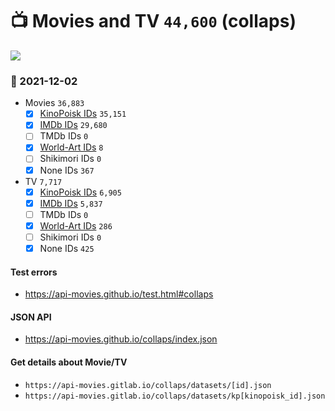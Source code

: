 # :tv: Movies and TV `44,600` (collaps)

<a href="https://API-Movies.github.io"><img src="https://API-Movies.github.io/banner.png?cache"></a>

### :date: 2021-12-02
- Movies `36,883`
  - [x] <a href="https://API-Movies.github.io/collaps/movie_kinopoisk_ids.json">KinoPoisk IDs</a> `35,151`
  - [x] <a href="https://API-Movies.github.io/collaps/movie_imdb_ids.json">IMDb IDs</a> `29,680`
  - [ ] TMDb IDs `0`
  - [x] <a href="https://API-Movies.github.io/collaps/movie_world_art_ids.json">World-Art IDs</a> `8`
  - [ ] Shikimori IDs `0`
  - [x] None IDs `367`
- TV `7,717`
  - [x] <a href="https://API-Movies.github.io/collaps/tv_kinopoisk_ids.json">KinoPoisk IDs</a> `6,905`
  - [x] <a href="https://API-Movies.github.io/collaps/tv_imdb_ids.json">IMDb IDs</a> `5,837`
  - [ ] TMDb IDs `0`
  - [x] <a href="https://API-Movies.github.io/collaps/tv_world_art_ids.json">World-Art IDs</a> `286`
  - [ ] Shikimori IDs `0`
  - [x] None IDs `425`
#### Test errors
- <a href='https://api-movies.github.io/test.html#collaps'>https://api-movies.github.io/test.html#collaps</a>
#### JSON API
- <a href='https://api-movies.github.io/collaps/index.json'>https://api-movies.github.io/collaps/index.json</a>
#### Get details about Movie/TV
- `https://api-movies.gitlab.io/collaps/datasets/[id].json`
- `https://api-movies.gitlab.io/collaps/datasets/kp[kinopoisk_id].json`
